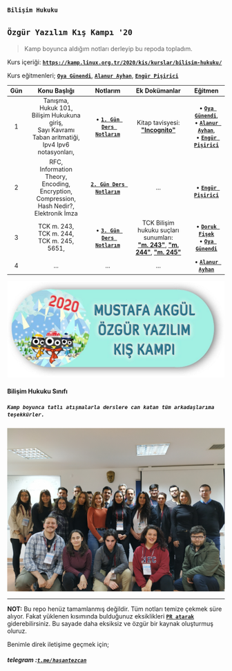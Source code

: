 ### `Bilişim Hukuku`
## `Özgür Yazılım Kış Kampı '20`

> Kamp boyunca aldığım notları derleyip bu repoda topladım.

Kurs içeriği: [**`https://kamp.linux.org.tr/2020/kis/kurslar/bilisim-hukuku/`**](https://kamp.linux.org.tr/2020/kis/kurslar/bilisim-hukuku/)  

Kurs eğitmenleri; [**`Oya Günendi`**](https://twitter.com/okyansilayna), [**`Alanur Ayhan`**](https://twitter.com/AlanurAyhan), [**`Engür Pişirici`**](https://twitter.com/engur)

| Gün | Konu Başlığı | Notlarım | Ek Dokümanlar |Eğitmen |
|:-:|:------------:|:-------:|:--------:|:--------:|
| 1 | Tanışma,<br> Hukuk 101,<br> Bilişim Hukukuna giriş,<br> Sayı Kavramı Taban aritmatiği,<br> Ipv4 Ipv6 notasyonları,<br>  | &bull; [**`1. Gün Ders Notlarım`**](/days/day1.md) | Kitap tavisyesi: <br> [**"Incognito"**](https://www.amazon.com/Incognito-Secret-Lives-David-Eagleman/dp/0307389928?SubscriptionId=AKIAILSHYYTFIVPWUY6Q&tag=duckduckgo-d-20&linkCode=xm2&camp=2025&creative=165953&creativeASIN=0307389928)  | &bull; [**`Oya Günendi`**](https://twitter.com/okyansilayna), <br> &bull; [**`Alanur Ayhan`**](https://twitter.com/AlanurAyhan), <br> &bull; [**`Engür Pişirici`**](https://twitter.com/engur) |
| 2 | RFC, <br> Information Theory, <br> Encoding, Encryption, Compression, <br> Hash Nedir?, <br> Elektronik İmza | [**`2. Gün Ders Notlarım`**](/days/day2.md) | ... | <br> &bull; [**`Engür Pişirici`**](https://twitter.com/engur) |
| 3 | TCK m. 243,<br> TCK m. 244,<br> TCK m. 245,<br> 5651,<br>| &bull; [**`3. Gün Ders Notlarım`**](/days/day3.md) | TCK Bilişim hukuku suçları sunumları: <br> [**"m. 243"**](/presentations/1-bilisim-hukuku-kavramlari+TCK-243.pdf), [**"m. 244"**](/presentations/2-TCK-244.pdf), [**"m. 245"**](/presentations/3-TCK-245-245_A.pdf) | &bull; [**`Doruk Fişek`**](https://twitter.com/dfisek) <br> &bull; [**`Oya Günendi`**](https://twitter.com/okyansilayna) |
| 4 | ... | ... | ... | &bull; [**`Alanur Ayhan`**](https://twitter.com/AlanurAyhan) |


<p align="center">
	<a href="https://kamp.linux.org.tr">
		<img alt="kamp-logo-kis" src="images/readme/kis-kampi.jpg" width="600">
	</a>
</p>

#### Bilişim Hukuku Sınıfı
##### `Kamp boyunca tatlı atışmalarla derslere can katan tüm arkadaşlarıma teşekkürler.`

<p align="center">
	<a href="#">
		<img alt="sınıf" src="images/readme/sinif.jpg" width="800">
	</a>
</p>

---

**NOT:** Bu repo henüz tamamlanmış değildir. Tüm notları temize çekmek süre alıyor. Fakat yüklenen kısımında bulduğunuz eksiklikleri [**`PR atarak`**](https://github.com/hasantezcan/oyk_2019_yaz_ruby_rails/pulls) giderebilirsiniz. Bu sayade daha eksiksiz ve özgür bir kaynak oluşturmuş oluruz.

Benimle direk iletişime geçmek için;
##### telegram :[**`t.me/hasantezcan`**](https://t.me/hasantezcan)
